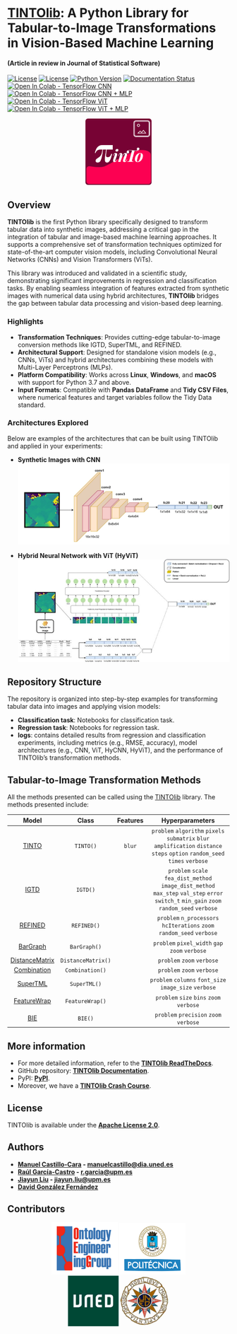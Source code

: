 # [TINTOlib](https://tintolib.readthedocs.io/en/latest/): A Python Library for Tabular-to-Image Transformations in Vision-Based Machine Learning  
#### (Article in review in Journal of Statistical Software)

[![License](https://img.shields.io/badge/license-Apache%202.0-blue)](https://github.com/oeg-upm/TINTOlib-Documentation/blob/main/LICENSE)
[![License](https://img.shields.io/badge/license-Apache%202.0-blue)](https://github.com/oeg-upm/TINTOlib-Documentation/blob/main/LICENSE)
[![Python Version](https://img.shields.io/badge/Python-3.7%20%7C%203.8%20%7C%203.9%20%7C%203.10%20%7C%203.11-blue)](https://pypi.python.org/pypi/)
[![Documentation Status](https://readthedocs.org/projects/morph-kgc/badge/?version=latest)](https://tintolib.readthedocs.io/en/latest/)
[![Open In Colab - TensorFlow CNN](https://colab.research.google.com/assets/colab-badge.svg)](https://colab.research.google.com/github/DCY1117/ECAI2024-Material/blob/main/Notebooks/Challenge/Tensorflow_Regression_CNN.ipynb)
[![Open In Colab - TensorFlow CNN + MLP](https://colab.research.google.com/assets/colab-badge.svg)](https://colab.research.google.com/github/DCY1117/ECAI2024-Material/blob/main/Notebooks/Challenge/Tensorflow_Regression_CNN%2BMLP.ipynb)
[![Open In Colab - TensorFlow ViT](https://colab.research.google.com/assets/colab-badge.svg)](https://colab.research.google.com/github/DCY1117/ECAI2024-Material/blob/main/Notebooks/Challenge/Tensorflow_Regression_ViT.ipynb)
[![Open In Colab - TensorFlow ViT + MLP](https://colab.research.google.com/assets/colab-badge.svg)](https://colab.research.google.com/github/DCY1117/ECAI2024-Material/blob/main/Notebooks/Challenge/Tensorflow_Regression_ViT%2BMLP.ipynb)

<div align="center">
  <img src="imgs/logo.svg" alt="TINTO Logo" width="150">
</div>

## Overview

**TINTOlib** is the first Python library specifically designed to transform tabular data into synthetic images, addressing a critical gap in the integration of tabular and image-based machine learning approaches. It supports a comprehensive set of transformation techniques optimized for state-of-the-art computer vision models, including Convolutional Neural Networks (CNNs) and Vision Transformers (ViTs). 

This library was introduced and validated in a scientific study, demonstrating significant improvements in regression and classification tasks. By enabling seamless integration of features extracted from synthetic images with numerical data using hybrid architectures, **TINTOlib** bridges the gap between tabular data processing and vision-based deep learning.

### Highlights
- **Transformation Techniques**: Provides cutting-edge tabular-to-image conversion methods like IGTD, SuperTML, and REFINED.
- **Architectural Support**: Designed for standalone vision models (e.g., CNNs, ViTs) and hybrid architectures combining these models with Multi-Layer Perceptrons (MLPs).
- **Platform Compatibility**: Works across **Linux**, **Windows**, and **macOS** with support for Python 3.7 and above.
- **Input Formats**: Compatible with **Pandas DataFrame** and **Tidy CSV Files**, where numerical features and target variables follow the Tidy Data standard.

### Architectures Explored

Below are examples of the architectures that can be built using TINTOlib and applied in your experiments:

- **Synthetic Images with CNN**  
  ![Tabular-to-Image CNN](imgs/Tabular-to-image-CNN.jpg)

- **Hybrid Neural Network with ViT (HyViT)**  
  ![Tabular-to-Image HyNNViT](imgs/Tabular-to-image-HyNNViT.jpg)

## Repository Structure

The repository is organized into step-by-step examples for transforming tabular data into images and applying vision models:
  - **Classification task**: Notebooks for classification task. 
  - **Regression task**: Notebooks for regression task. 
  - **logs**: contains detailed results from regression and classification experiments, including metrics (e.g., RMSE, accuracy), model architectures (e.g., CNN, ViT, HyCNN, HyViT), and the performance of TINTOlib’s transformation methods.


## Tabular-to-Image Transformation Methods

All the methods presented can be called using the [TINTOlib](https://tintolib.readthedocs.io/en/latest/) library. The methods presented include:

|                              Model                               |    Class     | Features |                                                                Hyperparameters                                                                 |
|:----------------------------------------------------------------:|:------------:|:--------:|:----------------------------------------------------------------------------------------------------------------------------------------------:|
|            [TINTO](https://github.com/oeg-upm/TINTO)             |  `TINTO()`   |  `blur`  |                   `problem` `algorithm` `pixels` `submatrix` `blur` `amplification` `distance` `steps` `option` `random_seed` `times` `verbose`                   |
|             [IGTD](https://github.com/zhuyitan/igtd)             |   `IGTD()`   |          | `problem` `scale` `fea_dist_method` `image_dist_method` `max_step` `val_step` `error` `switch_t` `min_gain` `zoom` `random_seed` `verbose` |
|       [REFINED](https://github.com/omidbazgirTTU/REFINED)        | `REFINED()`  |          |                                                      `problem` `n_processors` `hcIterations` `zoom` `random_seed` `verbose`      |
|                           [BarGraph]()                           | `BarGraph()`  |          |                                                    `problem` `pixel_width` `gap`  `zoom` `verbose`                                                    |
|                        [DistanceMatrix]()                        | `DistanceMatrix()`  |          |                                                          `problem` `zoom`  `verbose`                                                          |
|                         [Combination]()                          | `Combination()`  |          |                                                             `problem` `zoom`  `verbose`                                                              |
| [SuperTML](https://github.com/GilesStrong/SuperTML_HiggsML_Test) | `SuperTML()` |          |                                             `problem` `columns` `font_size` `image_size` `verbose`                                             |
|                         [FeatureWrap]()                          | `FeatureWrap()`  |          |                                                             `problem` `size` `bins` `zoom` `verbose`                                                              |
|                         [BIE]()                          | `BIE()`  |          |                                                             `problem` `precision` `zoom` `verbose`                                                              |

## More information

- For more detailed information, refer to the **[TINTOlib ReadTheDocs](https://tintolib.readthedocs.io/en/latest/)**.  
- GitHub repository: **[TINTOlib Documentation](https://github.com/oeg-upm/TINTOlib-Documentation)**.
- PyPI: **[PyPI](https://pypi.org/project/TINTOlib/)**.
- Moreover, we have a **[TINTOlib Crash Course](https://github.com/oeg-upm/TINTOlib-Crash_Course)**.

<!--

## Citation

If you use TINTO in your work, please cite the following:

- **[TINTO: Converting Tidy Data into Images](https://doi.org/10.1016/j.softx.2023.101391)**:
```bib
@article{softwarex_TINTO,
    title = {TINTO: Converting Tidy Data into Image for Classification with 2-Dimensional Convolutional Neural Networks},
    journal = {SoftwareX},
    author = {Manuel Castillo-Cara et al.},
    volume = {22},
    pages = {101391},
    year = {2023},
    doi = {https://doi.org/10.1016/j.softx.2023.101391}
}

And use-case developed in **[INFFUS Paper](https://doi.org/10.1016/j.inffus.2022.10.011)** 

```bib
@article{inffus_TINTO,
    title = {A novel deep learning approach using blurring image techniques for Bluetooth-based indoor localisation},
    journal = {Information Fusion},
    author = {Reewos Talla-Chumpitaz and Manuel Castillo-Cara and Luis Orozco-Barbosa and Raúl García-Castro},
    volume = {91},
    pages = {173-186},
    year = {2023},
    issn = {1566-2535},
    doi = {https://doi.org/10.1016/j.inffus.2022.10.011}
}
```
-->

## License

TINTOlib is available under the **[Apache License 2.0](https://github.com/oeg-upm/TINTOlib-Documentation/blob/main/LICENSE)**.

## Authors
- **[Manuel Castillo-Cara](https://github.com/manwestc) - [manuelcastillo@dia.uned.es](manuelcastillo@dia.uned.es)**
- **[Raúl García-Castro](https://github.com/rgcmme) - [r.garcia@upm.es](r.garcia@upm.es)**
- **[Jiayun Liu](https://github.com/DCY1117) - [jiayun.liu@upm.es](jiayun.liu@upm.es)**
- **[David González Fernández](https://github.com/DavidGonzalezFernandez)**


## Contributors

<div>
<p align = "center">
<kbd><img src="./imgs/logo-oeg.png" alt="Ontology Engineering Group" width="150"></kbd> <kbd><img src="./imgs/logo-upm.png" alt="Universidad Politécnica de Madrid" width="150"></kbd> <kbd><img src="./imgs/logo-uned-.jpg" alt="Universidad Nacional de Educación a Distancia" width="231"></kbd> 
</p>
</div>